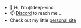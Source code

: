 - 👋 Hi, I’m @deep-vinci
- 📫 [Discord](https://discordapp.com/users/808612605689069628) to reach me ...
- Check out my little [personal site](https://deep-vinci.github.io/)


<!---- 👀 I’m interested in ...
- 🌱 I’m currently learning ...
- 💞️ I’m looking to collaborate on ...
- 😄 Pronouns: ...
- ⚡ Fun fact: ...

deep-vinci/deep-vinci is a ✨ special ✨ repository because its `README.md` (this file) appears on your GitHub profile.
You can click the Preview link to take a look at your changes.
--->
